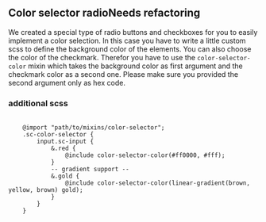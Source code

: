 <h2>Color selector radio<span class="status refactor">Needs refactoring</span></h2>

We created a special type of radio buttons and checkboxes for you to easily implement a color selection. In this case you have to write a little custom scss to define the background color of the elements. You can also choose the color of the checkmark. Therefor you have to use the `color-selector-color` mixin which takes the background color as first argument and the checkmark color as a second one. Please make sure you provided the second argument only as hex code.

### additional scss

<pre>
	<code class="css">
    @import "path/to/mixins/color-selector";
    .sc-color-selector {
        input.sc-input {
            &.red {
                @include color-selector-color(#ff0000, #fff);
            }
            -- gradient support --
            &.gold {
                @include color-selector-color(linear-gradient(brown, yellow, brown) gold);
            }
        }
    }
    </code>
</pre>
